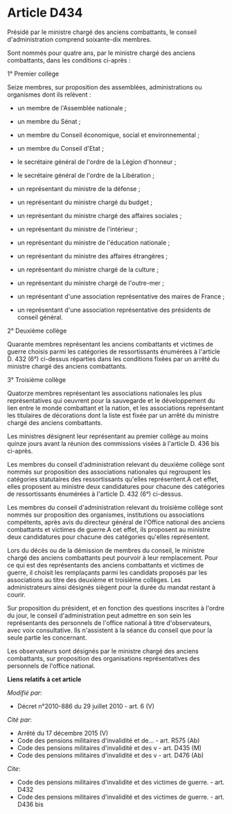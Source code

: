 # Article D434

Présidé par le ministre chargé des anciens combattants, le conseil d'administration comprend soixante-dix membres. 

Sont nommés pour quatre ans, par le ministre chargé des anciens combattants, dans les conditions ci-après : 

1° Premier collège

Seize membres, sur proposition des assemblées, administrations ou organismes dont ils relèvent :

- un membre de l'Assemblée nationale ;

- un membre du Sénat ;

- un membre du   Conseil économique, social et environnemental ;

- un membre du Conseil d'Etat ;

- le secrétaire général de l'ordre de la Légion d'honneur ;

- le secrétaire général de l'ordre de la Libération ;

- un représentant du ministre de la défense ;

- un représentant du ministre chargé du budget ;

- un représentant du ministre chargé des affaires sociales ;

- un représentant du ministre de l'intérieur ;

- un représentant du ministre de l'éducation nationale ;

- un représentant du ministre des affaires étrangères ;

- un représentant du ministre chargé de la culture ;

- un représentant du ministre chargé de l'outre-mer ;

- un représentant d'une association représentative des maires de France ;

- un représentant d'une association représentative des présidents de conseil général. 

2° Deuxième collège

Quarante membres représentant les anciens combattants et victimes de guerre choisis parmi les catégories de ressortissants
énumérées à l'article D. 432 (6°) ci-dessus réparties dans les conditions fixées par un arrêté du ministre chargé des anciens
combattants. 

3° Troisième collège

Quatorze membres représentant les associations nationales les plus représentatives qui oeuvrent pour la sauvegarde et le
développement du lien entre le monde combattant et la nation, et les associations représentant les titulaires de décorations
dont la liste est fixée par un arrêté du ministre chargé des anciens combattants. 

Les ministres désignent leur représentant au premier collège au moins quinze jours avant la réunion des commissions visées à
l'article D. 436 bis ci-après. 

Les membres du conseil d'administration relevant du deuxième collège sont nommés sur proposition des associations nationales
qui regroupent les catégories statutaires des ressortissants qu'elles représentent.A cet effet, elles proposent au ministre
deux candidatures pour chacune des catégories de ressortissants énumérées à l'article D. 432 (6°) ci-dessus. 

Les membres du conseil d'administration relevant du troisième collège sont nommés sur proposition des organismes,
institutions ou associations compétents, après avis du directeur général de l'Office national des anciens combattants et
victimes de guerre.A cet effet, ils proposent au ministre deux candidatures pour chacune des catégories qu'elles
représentent. 

Lors du décès ou de la démission de membres du conseil, le ministre chargé des anciens combattants peut pourvoir à leur
remplacement. Pour ce qui est des représentants des anciens combattants et victimes de guerre, il choisit les remplaçants
parmi les candidats proposés par les associations au titre des deuxième et troisième collèges. Les administrateurs ainsi
désignés siègent pour la durée du mandat restant à courir. 

Sur proposition du président, et en fonction des questions inscrites à l'ordre du jour, le conseil d'administration peut
admettre en son sein les représentants des personnels de l'office national à titre d'observateurs, avec voix consultative.
Ils n'assistent à la séance du conseil que pour la seule partie les concernant. 

Les observateurs sont désignés par le ministre chargé des anciens combattants, sur proposition des organisations
représentatives des personnels de l'office national.

**Liens relatifs à cet article**

_Modifié par_:

  - Décret n°2010-886 du 29 juillet 2010 - art. 6 (V)

_Cité par_:

  - Arrêté du 17 décembre 2015 (V)
  - Code des pensions militaires d'invalidité et de... - art. R575 (Ab)
  - Code des pensions militaires d'invalidité et des v - art. D435 (M)
  - Code des pensions militaires d'invalidité et des v - art. D476 (Ab)

_Cite_:

  - Code des pensions militaires d'invalidité et des victimes de guerre. - art. D432
  - Code des pensions militaires d'invalidité et des victimes de guerre. - art. D436 bis
